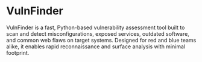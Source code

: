 # VulnFinder
VulnFinder is a fast, Python-based vulnerability assessment tool built to scan and detect misconfigurations, exposed services, outdated software, and common web flaws on target systems. Designed for red and blue teams alike, it enables rapid reconnaissance and surface analysis with minimal footprint.
